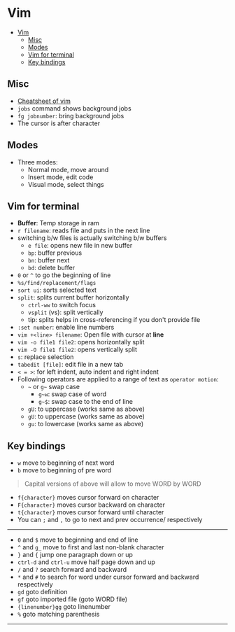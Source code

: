 # Vim

- [Vim](#vim)
  - [Misc](#misc)
  - [Modes](#modes)
  - [Vim for terminal](#vim-for-terminal)
  - [Key bindings](#key-bindings)

## Misc

- [Cheatsheet of vim](https://devhints.io/vim)
- `jobs` command shows background jobs
- `fg jobnumber`: bring background jobs
- The cursor is after character

## Modes

- Three modes:
  - Normal mode, move around
  - Insert mode, edit code
  - Visual mode, select things

## Vim for terminal

- **Buffer**: Temp storage in ram
- `r filename`: reads file and puts in the next line
- switching b/w files is actually switching b/w buffers
  - `e file`: opens new file in new buffer
  - `bp`: buffer previous
  - `bn`: buffer next
  - `bd`: delete buffer
- `0` or `^` to go the beginning of line
- `%s/find/replacement/flags`
- `sort ui`: sorts selected text
- `split`: splits current buffer horizontally
  - `ctrl-ww` to switch focus
  - `vsplit` (vs): split vertically
  - tip: splits helps in cross-referencing if you don't provide file
- `:set number`: enable line numbers
- `vim +<line> filename`: Open file with cursor at **line**
- `vim -o file1 file2`: opens horizontally split
- `vim -O file1 file2`: opens vertically split
- `s`: replace selection
- `tabedit [file]`: edit file in a new tab
- `< = >`: for left indent, auto indent and right indent
- Following operators are applied to a range of text as `operator motion`:
  - `~` or `g~` swap case
    - `g~w`: swap case of word
    - `g~$`: swap case to the end of line
  - `gU`: to uppercase (works same as above)
  - `gU`: to uppercase (works same as above)
  - `gu`: to lowercase (works same as above)

## Key bindings

- `w` move to beginning of next word
- `b` move to beginning of pre word

> Capital versions of above will allow to move WORD by WORD

- `f{character}` moves cursor forward on character
- `F{character}` moves cursor backward on character
- `t{character}` moves cursor forward until character
- You can `;` and `,` to go to next and prev occurrence/ respectively

---

- `0` and `$` move to beginning and end of line
- `^` and `g_` move to first and last non-blank character
- `}` and `{` jump one paragraph down or up
- `ctrl-d` and `ctrl-u` move half page down and up
- `/` and `?` search forward and backward
- `*` and `#` to search for word under cursor forward and backward respectively
- `gd` goto definition
- `gf` goto imported file (goto WORD file)
- `{linenumber}gg` goto linenumber
- `%` goto matching parenthesis

---
